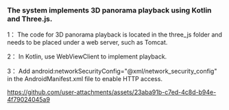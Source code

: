 ### The system implements 3D panorama playback using Kotlin and Three.js.

 1： The code for 3D panorama playback is located in the three_js folder and needs to be placed under a web server, such as Tomcat.
 
 2： In Kotlin, use WebViewClient to implement playback.
 
 3： Add android:networkSecurityConfig="@xml/network_security_config" in the AndroidManifest.xml file to enable HTTP access.
 




https://github.com/user-attachments/assets/23aba91b-c7ed-4c8d-b94e-4f79024045a9

